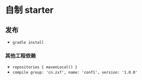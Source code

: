 # 自制 starter

## 发布
- `gradle install`

### 其他工程依赖
- `repositories { mavenLocal() }`
- `compile group: 'cn.zxf', name: 'conf1', version: '1.0.0'`